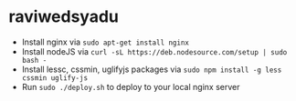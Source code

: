 raviwedsyadu
============
* Install nginx via `sudo apt-get install nginx`
* Install nodeJS via `curl -sL https://deb.nodesource.com/setup | sudo bash -`
* Install lessc, cssmin, uglifyjs packages via `sudo npm install -g less cssmin uglify-js`
* Run `sudo ./deploy.sh` to deploy to your local nginx server
